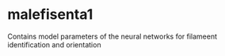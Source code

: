# malefisenta1
Contains model parameters of the neural networks for filameent identification and orientation
